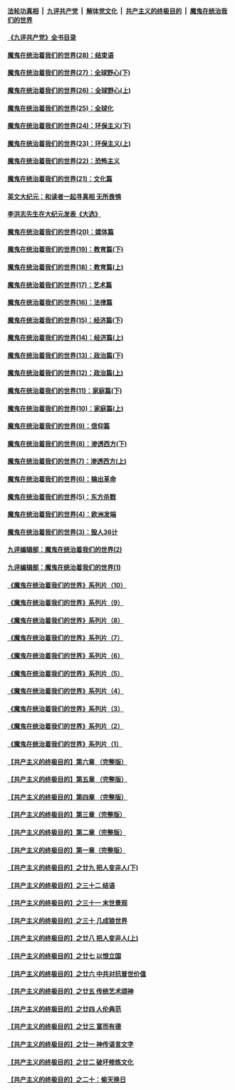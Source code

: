 ####  [法轮功真相](../../../../basic/blob/master/README.md?t=04191201) &nbsp;|&nbsp; [九评共产党](../../../../9ping.md/blob/master/README.md?t=04191201) &nbsp;|&nbsp; [解体党文化](../../../../jtdwh.md/blob/master/README.md?t=04191201)  &nbsp;|&nbsp; [共产主义的终极目的](../../../../gczydzjmd.md/blob/master/README.md?t=04191201) &nbsp;|&nbsp; [魔鬼在统治我们的世界](../../../../mgztzwmdsj.md/blob/master/README.md?t=04191201) 

#### [《九评共产党》全书目录](../pages/nsc422/n13708085.md?t=04191201) 

#### [魔鬼在统治着我们的世界(28)：结束语](../pages/nsc422/n10936246.md?t=04191201) 

#### [魔鬼在统治着我们的世界(27)：全球野心(下)](../pages/nsc422/n10928319.md?t=04191201) 

#### [魔鬼在统治着我们的世界(26)：全球野心(上)](../pages/nsc422/n10900318.md?t=04191201) 

#### [魔鬼在统治着我们的世界(25)：全球化](../pages/nsc422/n10788205.md?t=04191201) 

#### [魔鬼在统治着我们的世界(24)：环保主义(下)](../pages/nsc422/n10695307.md?t=04191201) 

#### [魔鬼在统治着我们的世界(23)：环保主义(上)](../pages/nsc422/n10688613.md?t=04191201) 

#### [魔鬼在统治着我们的世界(22)：恐怖主义](../pages/nsc422/n10614727.md?t=04191201) 

#### [魔鬼在统治着我们的世界(21)：文化篇](../pages/nsc422/n10597706.md?t=04191201) 

#### [英文大纪元：和读者一起寻真相 无所畏惧](../pages/nsc422/n12542027.md?t=04191201) 

#### [李洪志先生在大纪元发表《大选》](../pages/nsc422/n12534746.md?t=04191201) 

#### [魔鬼在统治着我们的世界(20)：媒体篇](../pages/nsc422/n10586579.md?t=04191201) 

#### [魔鬼在统治着我们的世界(19)：教育篇(下)](../pages/nsc422/n10564808.md?t=04191201) 

#### [魔鬼在统治着我们的世界(18)：教育篇(上)](../pages/nsc422/n10526970.md?t=04191201) 

#### [魔鬼在统治着我们的世界(17)：艺术篇](../pages/nsc422/n10499093.md?t=04191201) 

#### [魔鬼在统治着我们的世界(16)：法律篇](../pages/nsc422/n10485969.md?t=04191201) 

#### [魔鬼在统治着我们的世界(15)：经济篇(下)](../pages/nsc422/n10469975.md?t=04191201) 

#### [魔鬼在统治着我们的世界(14)：经济篇(上)](../pages/nsc422/n10457370.md?t=04191201) 

#### [魔鬼在统治着我们的世界(13)：政治篇(下)](../pages/nsc422/n10448270.md?t=04191201) 

#### [魔鬼在统治着我们的世界(12)：政治篇(上)](../pages/nsc422/n10444576.md?t=04191201) 

#### [魔鬼在统治着我们的世界(11)：家庭篇(下)](../pages/nsc422/n10440961.md?t=04191201) 

#### [魔鬼在统治着我们的世界(10)：家庭篇(上)](../pages/nsc422/n10435448.md?t=04191201) 

#### [魔鬼在统治着我们的世界(9)：信仰篇](../pages/nsc422/n10432159.md?t=04191201) 

#### [魔鬼在统治着我们的世界(8)：渗透西方(下)](../pages/nsc422/n10429603.md?t=04191201) 

#### [魔鬼在统治着我们的世界(7)：渗透西方(上)](../pages/nsc422/n10426013.md?t=04191201) 

#### [魔鬼在统治着我们的世界(6)：输出革命](../pages/nsc422/n10421536.md?t=04191201) 

#### [魔鬼在统治着我们的世界(5)：东方杀戮](../pages/nsc422/n10417707.md?t=04191201) 

#### [魔鬼在统治着我们的世界(4)：欧洲发端](../pages/nsc422/n10414890.md?t=04191201) 

#### [魔鬼在统治着我们的世界(3)：毁人36计](../pages/nsc422/n10411583.md?t=04191201) 

#### [九评编辑部：魔鬼在统治着我们的世界(2)](../pages/nsc422/n10410036.md?t=04191201) 

#### [九评编辑部：魔鬼在统治着我们的世界(1)](../pages/nsc422/n10406825.md?t=04191201) 

#### [《魔鬼在统治着我们的世界》系列片（10）](../pages/nsc422/n12292670.md?t=04191201) 

#### [《魔鬼在统治着我们的世界》系列片（9）](../pages/nsc422/n12290859.md?t=04191201) 

#### [《魔鬼在统治着我们的世界》系列片（8）](../pages/nsc422/n12287445.md?t=04191201) 

#### [《魔鬼在统治着我们的世界》系列片（7）](../pages/nsc422/n12283425.md?t=04191201) 

#### [《魔鬼在统治着我们的世界》系列片（6）](../pages/nsc422/n12282314.md?t=04191201) 

#### [《魔鬼在统治着我们的世界》系列片（5）](../pages/nsc422/n12281419.md?t=04191201) 

#### [《魔鬼在统治着我们的世界》系列片（4）](../pages/nsc422/n12274024.md?t=04191201) 

#### [《魔鬼在统治着我们的世界》系列片（3）](../pages/nsc422/n12271322.md?t=04191201) 

#### [《魔鬼在统治着我们的世界》系列片（2）](../pages/nsc422/n12269049.md?t=04191201) 

#### [《魔鬼在统治着我们的世界》系列片（1）](../pages/nsc422/n12267575.md?t=04191201) 

#### [【共产主义的终极目的】第六章 （完整版）](../pages/nsc422/n11428913.md?t=04191201) 

#### [【共产主义的终极目的】第五章 （完整版）](../pages/nsc422/n11428912.md?t=04191201) 

#### [【共产主义的终极目的】第四章 （完整版）](../pages/nsc422/n11428907.md?t=04191201) 

#### [【共产主义的终极目的】第三章（完整版）](../pages/nsc422/n11428848.md?t=04191201) 

#### [【共产主义的终极目的】第二章（完整版）](../pages/nsc422/n11428831.md?t=04191201) 

#### [【共产主义的终极目的】第一章（完整版）](../pages/nsc422/n11417651.md?t=04191201) 

#### [【共产主义的终极目的】之廿九 把人变非人(下)](../pages/nsc422/n11344140.md?t=04191201) 

#### [【共产主义的终极目的】之三十二 结语](../pages/nsc422/n11360535.md?t=04191201) 

#### [【共产主义的终极目的】之三十一 末世景观](../pages/nsc422/n11351129.md?t=04191201) 

#### [【共产主义的终极目的】之三十 几成狼世界](../pages/nsc422/n11348280.md?t=04191201) 

#### [【共产主义的终极目的】之廿八 把人变非人(上)](../pages/nsc422/n11340492.md?t=04191201) 

#### [【共产主义的终极目的】之廿七 以恨立国](../pages/nsc422/n11336944.md?t=04191201) 

#### [【共产主义的终极目的】之廿六 中共对抗普世价值](../pages/nsc422/n11324785.md?t=04191201) 

#### [【共产主义的终极目的】之廿五 传统艺术颂神](../pages/nsc422/n11296396.md?t=04191201) 

#### [【共产主义的终极目的】之廿四 人伦典范](../pages/nsc422/n11296397.md?t=04191201) 

#### [【共产主义的终极目的】之廿三 富而有德](../pages/nsc422/n11283598.md?t=04191201) 

#### [【共产主义的终极目的】之廿一 神传语言文字](../pages/nsc422/n11263265.md?t=04191201) 

#### [【共产主义的终极目的】之廿二 破坏修炼文化](../pages/nsc422/n11245728.md?t=04191201) 

#### [【共产主义的终极目的】之二十：偷天换日](../pages/nsc422/n11238846.md?t=04191201) 

